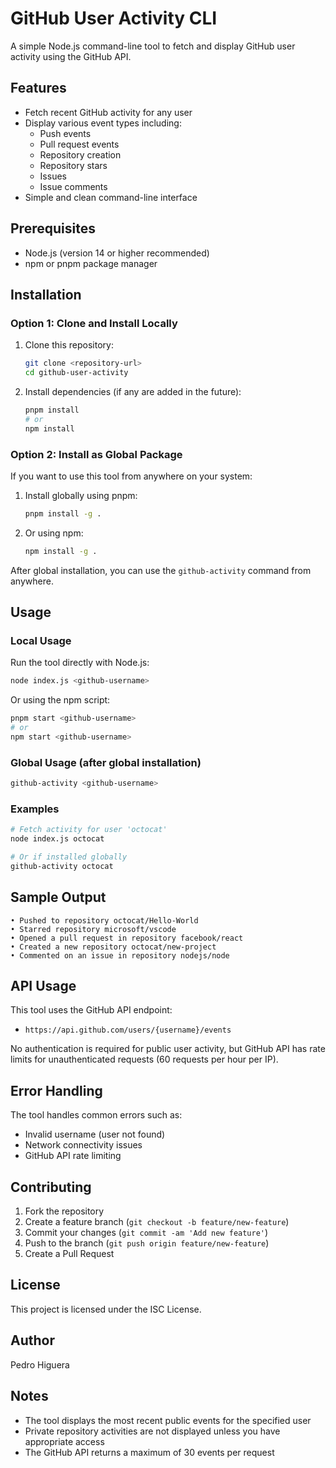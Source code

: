 # GitHub User Activity CLI

A simple Node.js command-line tool to fetch and display GitHub user activity using the GitHub API.

## Features

- Fetch recent GitHub activity for any user
- Display various event types including:
  - Push events
  - Pull request events  
  - Repository creation
  - Repository stars
  - Issues
  - Issue comments
- Simple and clean command-line interface

## Prerequisites

- Node.js (version 14 or higher recommended)
- npm or pnpm package manager

## Installation

### Option 1: Clone and Install Locally

1. Clone this repository:
   ```bash
   git clone <repository-url>
   cd github-user-activity
   ```

2. Install dependencies (if any are added in the future):
   ```bash
   pnpm install
   # or
   npm install
   ```

### Option 2: Install as Global Package

If you want to use this tool from anywhere on your system:

1. Install globally using pnpm:
   ```bash
   pnpm install -g .
   ```

2. Or using npm:
   ```bash
   npm install -g .
   ```

After global installation, you can use the `github-activity` command from anywhere.

## Usage

### Local Usage

Run the tool directly with Node.js:

```bash
node index.js <github-username>
```

Or using the npm script:

```bash
pnpm start <github-username>
# or
npm start <github-username>
```

### Global Usage (after global installation)

```bash
github-activity <github-username>
```

### Examples

```bash
# Fetch activity for user 'octocat'
node index.js octocat

# Or if installed globally
github-activity octocat
```

## Sample Output

```
• Pushed to repository octocat/Hello-World
• Starred repository microsoft/vscode
• Opened a pull request in repository facebook/react
• Created a new repository octocat/new-project
• Commented on an issue in repository nodejs/node
```

## API Usage

This tool uses the GitHub API endpoint:
- `https://api.github.com/users/{username}/events`

No authentication is required for public user activity, but GitHub API has rate limits for unauthenticated requests (60 requests per hour per IP).

## Error Handling

The tool handles common errors such as:
- Invalid username (user not found)
- Network connectivity issues
- GitHub API rate limiting

## Contributing

1. Fork the repository
2. Create a feature branch (`git checkout -b feature/new-feature`)
3. Commit your changes (`git commit -am 'Add new feature'`)
4. Push to the branch (`git push origin feature/new-feature`)
5. Create a Pull Request

## License

This project is licensed under the ISC License.

## Author

Pedro Higuera

## Notes

- The tool displays the most recent public events for the specified user
- Private repository activities are not displayed unless you have appropriate access
- The GitHub API returns a maximum of 30 events per request